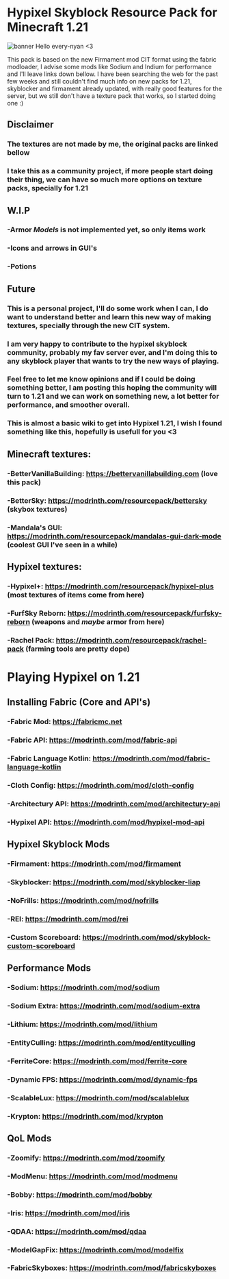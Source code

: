 # Hypixel Skyblock Resource Pack for Minecraft 1.21
![banner](https://github.com/user-attachments/assets/d1331864-6dd2-4d7c-91df-06dacd5189b6)
Hello every-nyan <3 

This pack is based on the new Firmament mod CIT format using the fabric modloader, I advise some mods like Sodium and Indium for performance and I'll leave links down bellow.
I have been searching the web for the past few weeks and still couldn't find much info on new packs for 1.21, skyblocker and firmament already updated, with really good features for the server, but we still don't have a texture pack that works, so I started doing one :)

## Disclaimer
### The textures are not made by me, the original packs are linked bellow
### I take this as a community project, if more people start doing their thing, we can have so much more options on texture packs, specially for 1.21

## W.I.P
### -Armor *Models* is not implemented yet, so only items work
### -Icons and arrows in GUI's
### -Potions

## Future
### This is a personal project, I'll do some work when I can, I do want to understand better and learn this new way of making textures, specially through the new CIT system.
### I am very happy to contribute to the hypixel skyblock community, probably my fav server ever, and I'm doing this to any skyblock player that wants to try the new ways of playing.

### Feel free to let me know opinions and if I could be doing something better, I am posting this hoping the community will turn to 1.21 and we can work on something new, a lot better for performance, and smoother overall.

### This is almost a basic wiki to get into Hypixel 1.21, I wish I found something like this, hopefully is usefull for you <3

## Minecraft textures:
### -BetterVanillaBuilding: https://bettervanillabuilding.com (love this pack) 

### -BetterSky: https://modrinth.com/resourcepack/bettersky (skybox textures)

### -Mandala's GUI: https://modrinth.com/resourcepack/mandalas-gui-dark-mode (coolest GUI I've seen in a while) 

## Hypixel textures:
### -Hypixel+: https://modrinth.com/resourcepack/hypixel-plus (most textures of items come from here) 

### -FurfSky Reborn: https://modrinth.com/resourcepack/furfsky-reborn (weapons and *maybe* armor from here) 

### -Rachel Pack: https://modrinth.com/resourcepack/rachel-pack (farming tools are pretty dope)


# Playing Hypixel on 1.21
## Installing Fabric (Core and API's)
### -Fabric Mod: https://fabricmc.net

### -Fabric API: https://modrinth.com/mod/fabric-api

### -Fabric Language Kotlin: https://modrinth.com/mod/fabric-language-kotlin

### -Cloth Config: https://modrinth.com/mod/cloth-config

### -Architectury API: https://modrinth.com/mod/architectury-api

### -Hypixel API: https://modrinth.com/mod/hypixel-mod-api

## Hypixel Skyblock Mods
### -Firmament: https://modrinth.com/mod/firmament

### -Skyblocker: https://modrinth.com/mod/skyblocker-liap

### -NoFrills: https://modrinth.com/mod/nofrills

### -REI: https://modrinth.com/mod/rei

### -Custom Scoreboard: https://modrinth.com/mod/skyblock-custom-scoreboard

## Performance Mods
### -Sodium: https://modrinth.com/mod/sodium

### -Sodium Extra: https://modrinth.com/mod/sodium-extra

### -Lithium: https://modrinth.com/mod/lithium

### -EntityCulling: https://modrinth.com/mod/entityculling

### -FerriteCore: https://modrinth.com/mod/ferrite-core

### -Dynamic FPS: https://modrinth.com/mod/dynamic-fps

### -ScalableLux: https://modrinth.com/mod/scalablelux

### -Krypton: https://modrinth.com/mod/krypton

## QoL Mods
### -Zoomify: https://modrinth.com/mod/zoomify

### -ModMenu: https://modrinth.com/mod/modmenu

### -Bobby: https://modrinth.com/mod/bobby

### -Iris: https://modrinth.com/mod/iris

### -QDAA: https://modrinth.com/mod/qdaa

### -ModelGapFix: https://modrinth.com/mod/modelfix

### -FabricSkyboxes: https://modrinth.com/mod/fabricskyboxes
